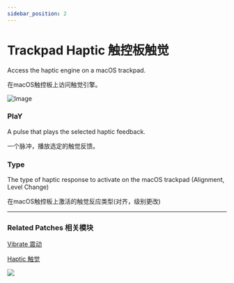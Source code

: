 ```yaml
---
sidebar_position: 2
---
```


# Trackpad Haptic 触控板触觉

Access the haptic engine on a macOS trackpad.

在macOS触控板上访问触觉引擎。

![Image](https://s3.us-west-2.amazonaws.com/secure.notion-static.com/48ad53e6-bc63-4743-9415-f9f63e1f0e34/Untitled.png?X-Amz-Algorithm=AWS4-HMAC-SHA256&X-Amz-Content-Sha256=UNSIGNED-PAYLOAD&X-Amz-Credential=AKIAT73L2G45EIPT3X45%2F20220602%2Fus-west-2%2Fs3%2Faws4_request&X-Amz-Date=20220602T170410Z&X-Amz-Expires=86400&X-Amz-Signature=0dacce4b22fabaa45109704afa69eb7e60eb0e24c91714b423e5655a15345a18&X-Amz-SignedHeaders=host&response-content-disposition=filename%20%3D%22Untitled.png%22&x-id=GetObject)

### PlaY

A pulse that plays the selected haptic feedback.

一个脉冲，播放选定的触觉反馈。

### Type

The type of haptic response to activate on the macOS trackpad (Alignment, Level Change)

在macOS触控板上激活的触觉反应类型(对齐，级别更改)

------

### Related Patches 相关模块

[Vibrate 震动](./Vibrate.md)

[Haptic 触觉](./Haptic.md)

![](https://s3.us-west-2.amazonaws.com/secure.notion-static.com/da257f22-c75f-4ece-a8dd-2556da49b310/Untitled.png?X-Amz-Algorithm=AWS4-HMAC-SHA256&X-Amz-Content-Sha256=UNSIGNED-PAYLOAD&X-Amz-Credential=AKIAT73L2G45EIPT3X45%2F20220602%2Fus-west-2%2Fs3%2Faws4_request&X-Amz-Date=20220602T170417Z&X-Amz-Expires=86400&X-Amz-Signature=e4c6cd1d68a963cf14de681c5d3c260289a73e8ad249956cadfeccd497e1b302&X-Amz-SignedHeaders=host&response-content-disposition=filename%20%3D%22Untitled.png%22&x-id=GetObject)
